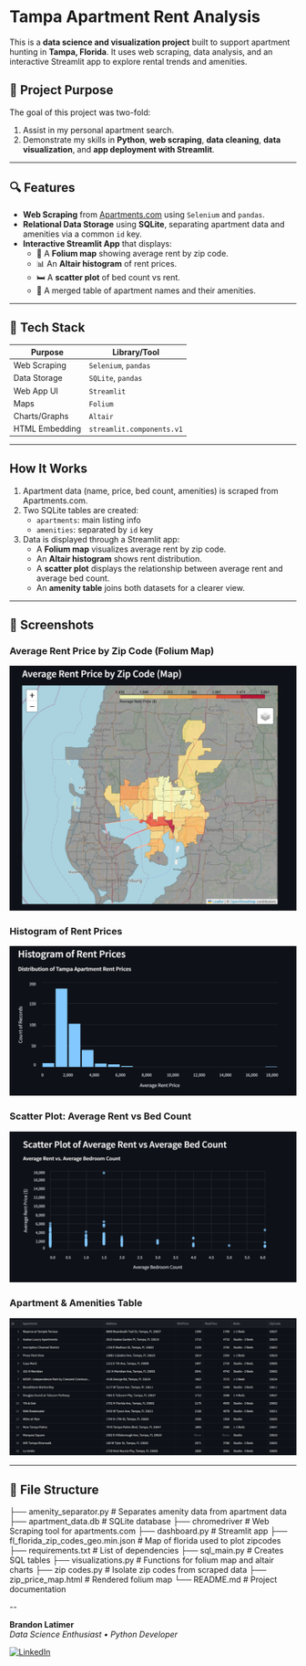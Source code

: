 # Tampa Apartment Rent Analysis

This is a **data science and visualization project** built to support apartment hunting in **Tampa, Florida**. It uses web scraping, data analysis, and an interactive Streamlit app to explore rental trends and amenities.

## 📌 Project Purpose

The goal of this project was two-fold:
1. Assist in my personal apartment search.
2. Demonstrate my skills in **Python**, **web scraping**, **data cleaning**, **data visualization**, and **app deployment with Streamlit**.

---

## 🔍 Features

- **Web Scraping** from [Apartments.com](https://www.apartments.com) using `Selenium` and `pandas`.
- **Relational Data Storage** using **SQLite**, separating apartment data and amenities via a common `id` key.
- **Interactive Streamlit App** that displays:
  - 📍 A **Folium map** showing average rent by zip code.
  - 📊 An **Altair histogram** of rent prices.
  - 🛏️ A **scatter plot** of bed count vs rent.
  - 🧺 A merged table of apartment names and their amenities.

---

## 🧠 Tech Stack

| Purpose           | Library/Tool       |
|------------------|--------------------|
| Web Scraping      | `Selenium`, `pandas` |
| Data Storage      | `SQLite`, `pandas` |
| Web App UI        | `Streamlit` |
| Maps              | `Folium` |
| Charts/Graphs     | `Altair` |
| HTML Embedding    | `streamlit.components.v1` |

---

## How It Works

1. Apartment data (name, price, bed count, amenities) is scraped from Apartments.com.
2. Two SQLite tables are created:
   - `apartments`: main listing info
   - `amenities`: separated by `id` key
3. Data is displayed through a Streamlit app:
   - A **Folium map** visualizes average rent by zip code.
   - An **Altair histogram** shows rent distribution.
   - A **scatter plot** displays the relationship between average rent and average bed count.
   - An **amenity table** joins both datasets for a clearer view.

---

## 📸 Screenshots

### Average Rent Price by Zip Code (Folium Map)
![Folium Map Screenshot](screenshots/folium_map.png)

### Histogram of Rent Prices
![Rent Histogram Screenshot](screenshots/rent_histogram.png)

### Scatter Plot: Average Rent vs Bed Count
![Scatter Plot Screenshot](screenshots/bed_vs_price.png)

### Apartment & Amenities Table
![Apartment Table Screenshot](screenshots/apartment_table.png)

---

## 📂 File Structure

├── amenity_separator.py                    # Separates amenity data from apartment data
├── apartment_data.db                       # SQLite database
├── chromedriver                            # Web Scraping tool for apartments.com
├── dashboard.py                            # Streamlit app
├── fl_florida_zip_codes_geo.min.json       # Map of florida used to plot zipcodes
├── requirements.txt                        # List of dependencies
├── sql_main.py                             # Creates SQL tables
├── visualizations.py                       # Functions for folium map and altair charts
├── zip codes.py                            # Isolate zip codes from scraped data
├── zip_price_map.html                      # Rendered folium map
└── README.md                               # Project documentation

--

**Brandon Latimer**  
_Data Science Enthusiast • Python Developer_

[![LinkedIn](https://img.shields.io/badge/LinkedIn-blue?style=flat&logo=linkedin)]([https://linkedin.com/in/yourname](https://www.linkedin.com/in/brandon-latimer-a27527297/))  




